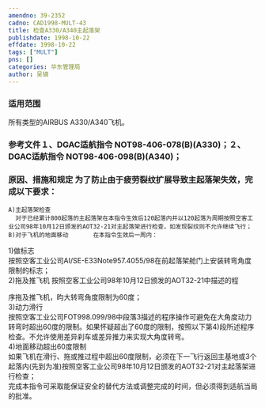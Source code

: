 ```yaml
---
amendno: 39-2352  
cadno: CAD1998-MULT-43  
title: 检查A330/A340主起落架  
publishdate: 1998-10-22  
effdate: 1998-10-22  
tags: ["MULT"]  
pns: []  
categories: 华东管理局  
author: 吴镝  
---
```

  
### 适用范围  
所有类型的AIRBUS A330/A340飞机。  
  
<!--more-->  
### 参考文件１、DGAC适航指令 NOT98-406-078(B)(A330)；２、DGAC适航指令 NOT98-406-098(B)(A340)；  
  
### 原因、措施和规定 为了防止由于疲劳裂纹扩展导致主起落架失效，完成以下要求：  
    A)主起落架检查  
      对于已经累计800起落的主起落架在本指令生效后120起落内并以120起落为周期按照空客工业公司98年10月12日颁发的AOT32-21对主起落架进行检查，如发现裂纹则不允许继续飞行；  
    B)对于飞机的地面移动       在本指令生效后一周内：  
1)做标志  
        按照空客工业公司AI/SE-E33Note957.4055/98在前起落架舱门上安装转弯角度限制的标志；  
2)拖及推飞机         按照空客工业公司98年10月12日颁发的AOT32-21中描述的程  
      
序拖及推飞机，昀大转弯角度限制为60度；  
3)动力滑行  
按照空客工业公司FOT998.099/98中段落3描述的程序操作可避免在大角度动力转弯时超出60度的限制。如果怀疑超出了60度的限制，按照以下第4)段所述程序检查。不允许使用差异刹车或差异推力来实现大角度转弯。  
4)地面移动超出60度限制  
如果飞机在滑行、拖或推过程中超出60度限制，必须在下一飞行返回主基地或3个起落内(先到为准)按照空客工业公司98年10月12日颁发的AOT32-21对主起落架进行检查；  
    完成本指令可采取能保证安全的替代方法或调整完成的时间，但必须得到适航当局的批准。  
